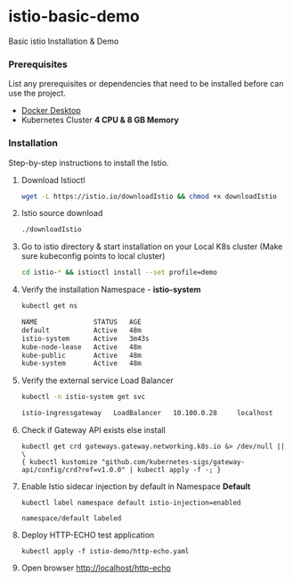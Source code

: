 # istio-basic-demo
Basic istio Installation & Demo

### Prerequisites

List any prerequisites or dependencies that need to be installed before can use the project.

- [Docker Desktop](https://www.docker.com/products/docker-desktop/)
- Kubernetes Cluster **4 CPU & 8 GB Memory**

### Installation

Step-by-step instructions to install the Istio.

1. Download Istioctl
   
   ```sh
   wget -L https://istio.io/downloadIstio && chmod +x downloadIstio
   ```
3. Istio source download
   
   ```sh
   ./downloadIstio
   ```
4. Go to istio directory & start installation on your Local K8s cluster (Make sure kubeconfig points to local cluster)
   
   ```sh
   cd istio-* && istioctl install --set profile=demo
   ```
5. Verify the installation Namespace - **istio-system**

   ```sh
   kubectl get ns

   NAME              STATUS   AGE
   default           Active   48m
   istio-system      Active   3m43s
   kube-node-lease   Active   48m
   kube-public       Active   48m
   kube-system       Active   48m
   ```

7. Verify the external service Load Balancer
   
   ```sh
   kubectl -n istio-system get svc

   istio-ingressgateway   LoadBalancer   10.100.0.28     localhost     15021:30981/TCP,80:31747/TCP,443:30554/TCP,31400:31195/TCP,15443:31488/TCP   7m42s
   ```
   
8. Check if Gateway API exists else install
   ```
   kubectl get crd gateways.gateway.networking.k8s.io &> /dev/null || \
   { kubectl kustomize "github.com/kubernetes-sigs/gateway-api/config/crd?ref=v1.0.0" | kubectl apply -f -; }
   ```
   
9. Enable Istio sidecar injection by default in Namespace **Default**
   ```
   kubectl label namespace default istio-injection=enabled

   namespace/default labeled
   ```

10. Deploy HTTP-ECHO test application
    ```
    kubectl apply -f istio-demo/http-echo.yaml
    ```
11. Open browser [http://localhost/http-echo](http://localhost/http-echo)
